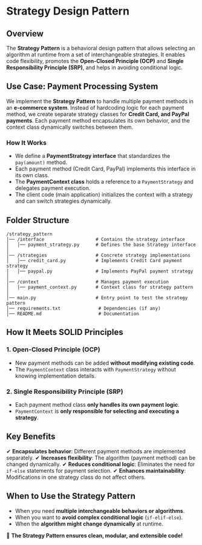# Strategy Design Pattern

## Overview
The **Strategy Pattern** is a behavioral design pattern that allows selecting an algorithm at runtime from a set of interchangeable strategies. It enables code flexibility, promotes the **Open-Closed Principle (OCP)** and **Single Responsibility Principle (SRP)**, and helps in avoiding conditional logic.

## Use Case: Payment Processing System
We implement the **Strategy Pattern** to handle multiple payment methods in an **e-commerce system**. Instead of hardcoding logic for each payment method, we create separate strategy classes for **Credit Card, and PayPal payments**. Each payment method encapsulates its own behavior, and the context class dynamically switches between them.

### **How It Works**
- We define a **PaymentStrategy interface** that standardizes the `pay(amount)` method.
- Each payment method (Credit Card, PayPal) implements this interface in its own class.
- The **PaymentContext class** holds a reference to a `PaymentStrategy` and delegates payment execution.
- The client code (main application) initializes the context with a strategy and can switch strategies dynamically.

## Folder Structure
```
/strategy_pattern
│── /interface                   # Contains the strategy interface
│   │── payment_strategy.py      # Defines the base Strategy interface
│
│── /strategies                  # Concrete strategy implementations
│   │── credit_card.py           # Implements Credit Card payment strategy
│   │── paypal.py                # Implements PayPal payment strategy
│
│── /context                     # Manages payment execution
│   │── payment_context.py       # Context class for strategy pattern
│
│── main.py                      # Entry point to test the strategy pattern
│── requirements.txt              # Dependencies (if any)
│── README.md                     # Documentation
```

## **How It Meets SOLID Principles**
### **1. Open-Closed Principle (OCP)**
- New payment methods can be added **without modifying existing code**.
- The `PaymentContext` class interacts with `PaymentStrategy` without knowing implementation details.

### **2. Single Responsibility Principle (SRP)**
- Each payment method class **only handles its own payment logic**.
- `PaymentContext` is **only responsible for selecting and executing a strategy**.

## **Key Benefits**
✔ **Encapsulates behavior**: Different payment methods are implemented separately.
✔ **Increases flexibility**: The algorithm (payment method) can be changed dynamically.
✔ **Reduces conditional logic**: Eliminates the need for `if-else` statements for payment selection.
✔ **Enhances maintainability**: Modifications in one strategy class do not affect others.

## When to Use the Strategy Pattern
- When you need **multiple interchangeable behaviors or algorithms**.
- When you want to **avoid complex conditional logic** (`if-elif-else`).
- When the **algorithm might change dynamically** at runtime.

🚀 **The Strategy Pattern ensures clean, modular, and extensible code!**
